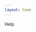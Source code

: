 ```yaml
---
layout: home
---
```

<div class="demo-map-container full">
  <div class="demo-map-container-inner">
    <ClientOnly>
      <div>
        <el-button class="button">Help</el-button>
      </div>
      <MultiFlatmapVuer
        ref="multi"
        :availableSpecies="availableSpecies"
        @ready="FlatmapReady"
        :initial="initial"
        :helpMode="helpMode"
        :helpModeActiveItem="helpModeActiveItem"
        @help-mode-last-item="onHelpModeLastItem"
        @shown-tooltip="onTooltipShown"
        @shown-map-tooltip="onMapTooltipShown"
        :displayMinimap="true"
        :enableOpenMapUI="true"
        :flatmapAPI="flatmapAPI"
        :disableUI="disableUI"
        @flatmapChanged="onFlatmapChanged"
      />
      <HelpModeDialog
        v-if="helpMode"
        ref="multiflatmapHelp"
        :multiflatmapRef="multiflatmapRef"
        :lastItem="helpModeLastItem"
        @show-next="onHelpModeShowNext"
        @finish-help-mode="onFinishHelpMode"
      />
    </ClientOnly>
  </div>
</div>

<script setup>
import { getCurrentInstance } from 'vue'
import { createPinia } from 'pinia'
import { defineClientComponent } from 'vitepress'
import './demo-styles.css'

const app = getCurrentInstance()
const pinia = createPinia()
app.appContext.app.use(pinia)

const MultiFlatmapVuer = defineClientComponent(() => {
  return import('../src/components/MultiFlatmapVuer.vue')
})
const HelpModeDialog = defineClientComponent(() => {
  return import('../src/components/HelpModeDialog.vue')
})
</script>


<script>
export default {
  data: function() {
    return {
      availableSpecies: {
        'Human Female': {
          taxo: 'NCBITaxon:9606',
          biologicalSex: 'PATO:0000383',
          iconClass: 'mapicon-icon_human',
          displayWarning: true,
        },
        'Human Male': {
          taxo: 'NCBITaxon:9606',
          biologicalSex: 'PATO:0000384',
          iconClass: 'mapicon-icon_human',
          displayWarning: true,
        },
        'Rat (NPO)': {
          taxo: 'NCBITaxon:10116',
          iconClass: 'mapicon-icon_rat',
          displayWarning: true,
          displayLatestChanges: true,
        },
        Mouse: {
          taxo: 'NCBITaxon:10090',
          iconClass: 'mapicon-icon_mouse',
          displayWarning: true,
        },
        Sample: { taxo: 'NCBITaxon:1', displayWarning: true },
        'Functional Connectivity': {
          taxo: 'FunctionalConnectivity',
          displayWarning: true,
        },
      },
      initial: 'Rat (NPO)',
      helpMode: false,
      flatmapAPI: 'https://mapcore-demo.org/devel/flatmap/v4/',
      disableUI: false,
    };
  }
}
</script>

<style>
  .demo-map-container.full {
    height: calc(100vh - 100px);
    padding-bottom: 0;
  }

  /* reset dropdown style to multiflatmapvuer's style */
  ul.el-scrollbar__view.el-select-dropdown__list {
    list-style: none;
    padding: 6px 0;
    margin: 0;
  }

  /* add missing font icons for dropdown | from css file - src/icons/mapicon-species-style.css */
  @font-face {
    font-family: 'mapicon-species';
    src:  url('../src/icons/fonts/mapicon-species.eot?h40clo');
    src:  url('../src/icons/fonts/mapicon-species.eot?h40clo#iefix') format('embedded-opentype'),
      url('../src/icons/fonts/mapicon-species.ttf?h40clo') format('truetype'),
      url('../src/icons/fonts/mapicon-species.woff?h40clo') format('woff'),
      url('../src/icons/fonts/mapicon-species.svg?h40clo#mapicon-species') format('svg');
    font-weight: normal;
    font-style: normal;
    font-display: block;
  }

  [class^="mapicon-icon"], [class*=" mapicon-icon"] {
    /* use !important to prevent issues with browser extensions that change fonts */
    font-family: 'mapicon-species' !important;
    speak: never;
    font-style: normal;
    font-weight: normal;
    font-variant: normal;
    text-transform: none;
    line-height: 1;

    /* Better Font Rendering =========== */
    -webkit-font-smoothing: antialiased;
    -moz-osx-font-smoothing: grayscale;
  }

  .mapicon-icon_cat:before {
    content: "\e904";
  }
  .mapicon-icon_rat:before {
    content: "\e900";
  }
  .mapicon-icon_pig:before {
    content: "\e901";
  }
  .mapicon-icon_mouse:before {
    content: "\e902";
  }
  .mapicon-icon_human:before {
    content: "\e903";
  }
</style>
